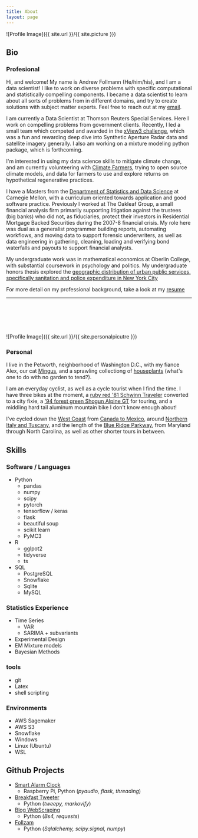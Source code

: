 ```yaml
---
title: About
layout: page
---
```

![Profile Image]({{ site.url }}/{{ site.picture }})

## Bio

### Profesional

Hi, and welcome! My name is Andrew Follmann (He/him/his), and I am a data scientist! I like to work on diverse problems
with specific computational and statistically compelling components. I became a data scientist 
to learn about all sorts of problems from in different domains, and try to create solutions with
subject matter experts. Feel free to reach out at my [email](mailto:{{site.email}}). 

I am currently a Data Scientist at Thomson Reuters Special Services. Here I work on compelling problems
from government clients. Recently, I led a small team which competed and awarded in the [xView3 challenge](https://iuu.xview.us/),
which was a fun and rewarding deep dive into Synthetic Aperture Radar data and satellite imagery generally. 
I also am working on a mixture modeling python package, which is forthcoming.

I'm interested in using my data science skills to mitigate climate change, and
am currently volunteering with [Climate Farmers](https://www.climatefarmers.org/), trying to open source climate models, 
and data for farmers to use and explore returns on hypothetical regenerative practices. 

I have a Masters from the [Department of Statistics and Data Science](http://www.stat.cmu.edu/) at Carnegie Mellon, 
with a curriculum oriented towards application and good software practice. Previously I worked at The Oakleaf Group, 
a small financial analysis firm primarily supporting litigation against the trustees (big banks) who did not, 
as fiduciaries, protect their investors in Residential Mortgage Backed Securities during the 2007-8 financial crisis. My 
role here was dual as a generalist programmer building reports, automating workflows, and moving data to support forensic underwriters, 
as well as data engineering in gathering, cleaning, loading and verifying bond waterfalls and payouts 
to support financial analysts. 

My undergraduate work was in mathematical economics at Oberlin College, with substantial coursework in psychology and politics. 
My undergraduate honors thesis explored the [geographic distribution of urban public services, specifically
sanitation and police expenditure in New York City]({{site.url}}/EconThesis/)

For more detail on my professional background, take a look at my [resume]({{site.url}}{{site.resume-url}}) 

<hr><br><br><br><br>


![Profile Image]({{ site.url }}/{{ site.personalpicutre }})

### Personal

I live in the Petworth, neighborhood of Washington D.C., with my fiance Alex, our cat [Mingus]({{site.url}}/assets/images/mingus-shelf.jpg), and a sprawling collectiong
of [houseplants]({{site.url}}/assets/images/houseplants-sunroom.jpg) (what's one to do with no garden to tend?). 

I am an everyday cyclist, as well as a cycle tourist when I find the time. I have three bikes at the moment, 
a [ruby red '81 Schwinn Traveler]({{site.url}}/assets/images/fixie-pgh.jpg) converted to a city fixie,
a ['94 forest green Shogun Alpine GT]({{site.url}}/assets/images/bike-selfie.jpg) for touring,
and a middling hard tail aluminum mountain bike I don't know enough about! 

I've cycled down the [West Coast]({{site.url}}/assets/images/ca-coast.jpg) from [Canada to Mexico]({{site.url}}/assets/images/ca-bike.jpg), 
around [Northern Italy and Tuscany]({{site.url}}/assets/images/tuscan-O.JPG), 
and the length of the [Blue Ridge Parkway]({{site.url}}/assets/images/blue-ridge-bike.jpg), from Maryland through North Carolina, 
as well as other shorter tours in between. 


## Skills 

### Software / Languages

- Python
  - pandas
  - numpy
  - scipy
  - pytorch
  - tensorflow / keras
  - flask
  - beautiful soup
  - scikit learn
  - PyMC3
- R
  - gglpot2
  - tidyverse
  - ts
- SQL
    - PostgreSQL
    - Snowflake
    - Sqlite
    - MySQL

### Statistics Experience

- Time Series
  - VAR
  - SARIMA + subvariants
- Experimental Design
- EM Mixture models
- Bayesian Methods


### tools

- git
- Latex
- shell scripting

### Environments

- AWS Sagemaker
- AWS S3
- Snowflake
- Windows
- Linux (Ubuntu)
- WSL


## Github Projects

- [Smart Alarm Clock](https://github.com/follperson/smart_alarm)
    - Raspberry Pi, Python (*pyaudio, flask, threading*)
- [Breakfast Tweeter](https://github.com/follperson/breakfast-tweeter)
    - Python (*tweepy, markovify*)
- [Blog WebScraping](https://github.com/follperson/music-blog-project)
    - Python (*Bs4, requests*)
- [Follzam](https://github.com/follperson/follzam)
    - Python (*Sqlalchemy, scipy.signal, numpy*)
